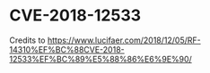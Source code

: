 # CVE-2018-12533

Credits to https://www.lucifaer.com/2018/12/05/RF-14310%EF%BC%88CVE-2018-12533%EF%BC%89%E5%88%86%E6%9E%90/
